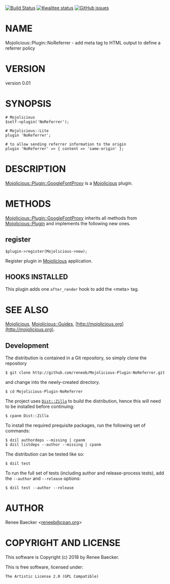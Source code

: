 [![Build Status](https://travis-ci.org/reneeb/Mojolicious-Plugin-NoReferrer.svg?branch=master)](https://travis-ci.org/reneeb/Mojolicious-Plugin-NoReferrer)
[![Kwalitee status](http://cpants.cpanauthors.org/dist/Mojolicious-Plugin-NoReferrer.png)](http://cpants.charsbar.org/dist/overview/Mojolicious-Plugin-NoReferrer)
[![GitHub issues](https://img.shields.io/github/issues/reneeb/Mojolicious-Plugin-NoReferrer.svg)](https://github.com/reneeb/Mojolicious-Plugin-NoReferrer/issues)

# NAME

Mojolicious::Plugin::NoReferrer - add meta tag to HTML output to define a referrer policy

# VERSION

version 0.01

# SYNOPSIS

    # Mojolicious
    $self->plugin('NoReferrer');

    # Mojolicious::Lite
    plugin 'NoReferrer';

    # to allow sending referrer information to the origin
    plugin 'NoReferrer' => { content => 'same-origin' };

# DESCRIPTION

[Mojolicious::Plugin::GoogleFontProxy](https://metacpan.org/pod/Mojolicious::Plugin::GoogleFontProxy) is a [Mojolicious](https://metacpan.org/pod/Mojolicious) plugin.

# METHODS

[Mojolicious::Plugin::GoogleFontProxy](https://metacpan.org/pod/Mojolicious::Plugin::GoogleFontProxy) inherits all methods from
[Mojolicious::Plugin](https://metacpan.org/pod/Mojolicious::Plugin) and implements the following new ones.

## register

    $plugin->register(Mojolicious->new);

Register plugin in [Mojolicious](https://metacpan.org/pod/Mojolicious) application.

## HOOKS INSTALLED

This plugin adds one `after_render` hook to add the &lt;meta> tag.

# SEE ALSO

[Mojolicious](https://metacpan.org/pod/Mojolicious), [Mojolicious::Guides](https://metacpan.org/pod/Mojolicious::Guides), [http://mojolicious.org](http://mojolicious.org).



## Development

The distribution is contained in a Git repository, so simply clone the
repository

```
$ git clone http://github.com/reneeb/Mojolicious-Plugin-NoReferrer.git
```

and change into the newly-created directory.

```
$ cd Mojolicious-Plugin-NoReferrer
```

The project uses [`Dist::Zilla`](https://metacpan.org/pod/Dist::Zilla) to
build the distribution, hence this will need to be installed before
continuing:

```
$ cpanm Dist::Zilla
```

To install the required prequisite packages, run the following set of
commands:

```
$ dzil authordeps --missing | cpanm
$ dzil listdeps --author --missing | cpanm
```

The distribution can be tested like so:

```
$ dzil test
```

To run the full set of tests (including author and release-process tests),
add the `--author` and `--release` options:

```
$ dzil test --author --release
```

# AUTHOR

Renee Baecker &lt;reneeb@cpan.org>

# COPYRIGHT AND LICENSE

This software is Copyright (c) 2018 by Renee Baecker.

This is free software, licensed under:

    The Artistic License 2.0 (GPL Compatible)
